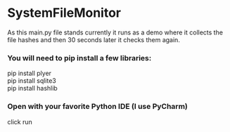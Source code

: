 # SystemFileMonitor

As this main.py file stands currently it runs as a demo where it collects the file hashes and then 30 seconds later it checks them again.

### You will need to pip install a few libraries:

pip install plyer  
pip install sqlite3  
pip install hashlib  

### Open with your favorite Python IDE (I use PyCharm)

 click run  
